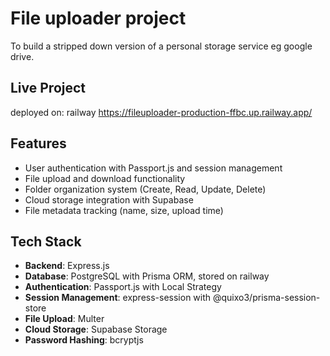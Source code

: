 # File uploader project
To build a stripped down version of a personal storage service eg google drive.


## Live Project
deployed on: railway
https://fileuploader-production-ffbc.up.railway.app/


## Features

- User authentication with Passport.js and session management
- File upload and download functionality
- Folder organization system (Create, Read, Update, Delete)
- Cloud storage integration with Supabase
- File metadata tracking (name, size, upload time)

## Tech Stack

- **Backend**: Express.js
- **Database**: PostgreSQL with Prisma ORM, stored on railway
- **Authentication**: Passport.js with Local Strategy
- **Session Management**: express-session with @quixo3/prisma-session-store
- **File Upload**: Multer
- **Cloud Storage**: Supabase Storage
- **Password Hashing**: bcryptjs
